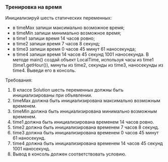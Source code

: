 
### Тренировка на время

Инициализируй шесть статических переменных:
- в timeMax запиши максимально возможное время;
- в timeMin запиши минимально возможное время;
- в time1 запиши время 14 часов ровно;
- в time2 запиши время 7 часов 8 секунд;
- в time3 запиши время 0 часов 45 минут 61 наносекунда;
- в time4 запиши время 14 часов 45 секунд 1001 наносекунда.
В методе main() создай объект LocalTime, используя часы из time1 (time1.getHour()), минуты из time2, секунды из time3, наносекунды из time4.
Выведи его в консоль.


Требования:
1.	В классе Solution шесть переменных должны быть инициализированы при объявлении.
2.	timeMax должна быть инициализирована максимально возможным временем.
3.	timeMin должна быть инициализирована минимально возможным временем.
4.	time1 должна быть инициализирована временем 14 часов ровно.
5.	time2 должна быть инициализирована временем 7 часов 8 секунд.
6.	time3 должна быть инициализирована временем 0 часов 45 минут 61 наносекунд.
7.	time4 должна быть инициализирована временем 14 часов 45 секунд 1001 наносекунд.
8.	Вывод в консоль должен соответствовать условию.


